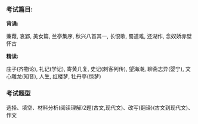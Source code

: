 ### 考试篇目:

**背诵:**

蒹葭, 哀郢, 美女篇, 兰亭集序, 秋兴八首其一, 长恨歌, 蜀道难, 还湖作, 念奴娇赤壁怀古

**精读:**

庄子(齐物论), 礼记(学记), 寄黄几复, 史记(刺客列传), 望海潮, 聊斋志异(婴宁), 文心雕龙(知音), 人生, 红楼梦, 牡丹亭(惊梦)

### 考试题型

选择、填空、材料分析(阅读理解)2题(古文,现代文)、改写(翻译)(古文到现代文)、作文

